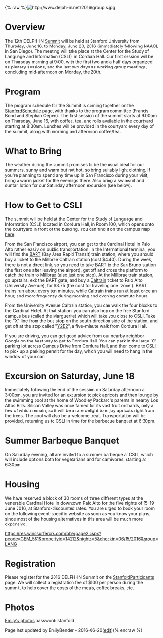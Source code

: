 {% raw %}<img src="http://www.delph-in.net/2016/group.s.jpg" title="http://www.delph-in.net/2016/group.s.jpg" class="external_image" alt="http://www.delph-in.net/2016/group.s.jpg" />


# Overview

The 12th DELPH-IN [Summit](../SummitTop) will be held at Stanford
University from Thursday, June 16, to Monday, June 20, 2016 (immediately
following NAACL in San Diego). The meeting will take place at the Center
for the Study of Language and Information (CSLI), in Cordura Hall. Our
first session will be on Thursday morning at 9:00, with the first two
and a half days organized as plenary sessions, and the last two days as
working group meetings, concluding mid-afternoon on Monday, the 20th.

# Program

The program schedule for the Summit is coming together on the
[StanfordSchedule](../StanfordSchedule) page, with thanks to the program
committee (Francis Bond and Stephan Oepen). The first session of the
summit starts at 9:00am on Thursday, June 16, with coffee, tea, and
rolls available in the courtyard starting at 8:30am. Lunches will be
provided in the courtyard every day of the summit, along with morning
and afternoon coffee/tea.

# What to Bring

The weather during the summit promises to be the usual ideal for our
summers, sunny and warm but not hot, so bring suitably light clothing.
If you're planning to spend any time up in San Francisco during your
visit, bring a warm jacket for the evenings there. Also bring a swimsuit
and suntan lotion for our Saturday afternoon excursion (see below).

# How to Get to CSLI

The summit will be held at the Center for the Study of Language and
Information (CSLI) located in Cordura Hall, in Room 100, which opens
onto the courtyard in front of the building. You can find it on the
campus map [here](https://campus-map.stanford.edu/?srch=cordura).

From the San Francisco airport, you can get to the Cardinal Hotel in
Palo Alto rather easily on public transportation. In the International
terminal, you will find the [BART](https://www.bart.gov) (Bay Area Rapid
Transit) train station, where you should buy a ticket to the Millbrae
Caltrain station (cost $4.40). During the week, there is not a direct
link, so you need to take BART to the San Bruno station (the first one
after leaving the airport), get off and cross the platform to catch the
train to Millbrae (also just one stop). At the Millbrae train station,
go upstairs, exit the BART gate, and buy a
[Caltrain](http://www.caltrain.com) ticket to Palo Alto (University
Avenue), for $3.75 (the cost for traveling one \`zone'). BART trains run
about every ten minutes, while Caltrain trains run at least once an
hour, and more frequently during morning and evening commute hours.

From the University Avenue Caltrain station, you can walk the four
blocks to the Cardinal Hotel. At that station, you can also hop on the
free Stanford campus bus (called the Marguerite) which will take you
close to CSLI. Take the "X" line from the bus stop on the
south-direction side of the station, and get off at the stop called
"[Y2E2](/Y2E2)", a five-minute walk from Cordura Hall.

If you are driving, you can get good advice from our nearby neighbor
Google on the best way to get to Cordura Hall. You can park in the large
\`C' parking lot across Campus Drive from Cordura Hall, and then come to
CSLI to pick up a parking permit for the day, which you will need to
hang in the window of your car.

# Excursion on Saturday, June 18

Immediately following the end of the session on Saturday afternoon at
3:00pm, you are invited for an excursion to pick apricots and then
lounge by the swimming pool at the home of Woodley Packard's parents in
nearby Los Altos Hills. Silicon Valley was once famed for its vast fruit
orchards, only a few of which remain, so it will be a rare delight to
enjoy apricots right from the trees. The pool will also be a welcome
treat. Transportation will be provided, returning us to CSLI in time for
the barbeque banquet at 6:30pm.

# Summer Barbeque Banquet

On Saturday evening, all are invited to a summer barbeque at CSLI, which
will include options both for vegetarians and for carnivores, starting
at 6:30pm.

# Housing

We have reserved a block of 30 rooms of three different types at the
venerable Cardinal Hotel in downtown Palo Alto for the five nights of
15-19 June 2016, at Stanford-discounted rates. You are urged to book
your room on the following event-specific website as soon as you know
your plans, since most of the housing alternatives in this area will be
much more expensive:

<https://res.windsurfercrs.com/bbe/page2.aspx?pcode=GEM_581&propertyid=14212&nights=5&checkin=06/15/2016&group=LANG>

# Registration

Please register for the 2016 DELPH-IN Summit on the
[StanfordParticipants](../StanfordParticipants) page. We will collect a
registration fee of $100 per person during the summit, to help cover the
costs of the meals, coffee breaks, etc.

# Photos

[Emily's photos](https://erbonzo.smugmug.com/Travel/DELPHjIN-2016/)
password: stanford

Page last updated by EmilyBender - 2016-06-20([edit](https://github.com/delph-in/docs/wiki/StanfordTop/_edit)){% endraw %}
